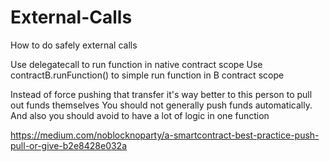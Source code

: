 # External-Calls
How to do safely external calls

Use delegatecall to run function in native contract scope
Use contractB.runFunction() to simple run function in B contract scope


Instead of force pushing that transfer it's way better to this person to pull out funds themselves
You should not generally push funds automatically. And also you should avoid to have a lot of logic in one function

https://medium.com/noblocknoparty/a-smartcontract-best-practice-push-pull-or-give-b2e8428e032a

